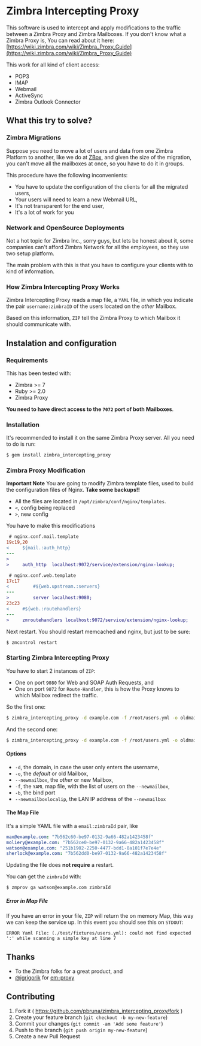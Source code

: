 # Zimbra Intercepting Proxy

This software is used to intercept and apply modifications to the traffic between a Zimbra Proxy and Zimbra Mailboxes.
If you don't know what a Zimbra Proxy is, You can read about it here: [https://wiki.zimbra.com/wiki/Zimbra_Proxy_Guide](https://wiki.zimbra.com/wiki/Zimbra_Proxy_Guide)

This work for all kind of client access:

* POP3
* IMAP
* Webmail
* ActiveSync
* Zimbra Outlook Connector

## What this try to solve?

### Zimbra Migrations
Suppose you need to move a lot of users and data from one Zimbra Platform to another, like we do at [ZBox](http://www.zboxapp.com), and given the size of the migration, you can't move all the mailboxes at once, so you have to do it in groups.

This procedure have the following inconvenients:

* You have to update the configuration of the clients for all the migrated users,
* Your users will need to learn a new Webmail URL,
* It's not transparent for the end user,
* It's a lot of work for you

### Network and OpenSource Deployments
Not a hot topic for Zimbra Inc., sorry guys, but lets be honest about it, some companies can't afford Zimbra Network for all the employees, so they use two setup platform.

The main problem with this is that you have to configure your clients with to kind of information.

### How Zimbra Intercepting Proxy Works
Zimbra Intercepting Proxy reads a map file, a `YAML` file, in which you indicate the pair `username:zimbraID` of the users located on the _other_  Mailbox.

Based on this information, `ZIP` tell the Zimbra Proxy to which Mailbox it should communicate with.

## Instalation and configuration

### Requirements
This has been tested with:

* Zimbra >= 7
* Ruby >= 2.0
* Zimbra Proxy

**You need to have direct access to the `7072` port of both Mailboxes**.

### Installation
It's recommended to install it on the same Zimbra Proxy server. All you need to do is run:

```bash
$ gem install zimbra_intercepting_proxy
```

### Zimbra Proxy Modification

**Important Note**
You are going to modify Zimbra template files, used to build the configuration files of Nginx. **Take some backups!!**

* All the files are located in `/opt/zimbra/conf/nginx/templates`.
* `<`, config being replaced
* `>`, new config

You have to make this modifications

```diff
 # nginx.conf.mail.template
19c19,20
<     ${mail.:auth_http}
---
>
>     auth_http  localhost:9072/service/extension/nginx-lookup;
```

```diff
 # nginx.conf.web.template
17c17
<         #${web.upstream.:servers}
---
>         server localhost:9080;
23c23
<     #${web.:routehandlers}
---
>     zmroutehandlers localhost:9072/service/extension/nginx-lookup;
```

Next restart. You should restart memcached and nginx, but just to be sure:

```bash
$ zmcontrol restart
```

### Starting Zimbra Intercepting Proxy

You have to start 2 instances of `ZIP`:

* One on port `9080` for Web and SOAP Auth Requests, and
* One on port `9072` for `Route-Handler`, this is how the Proxy knows to which Mailbox redirect the traffic.

So the first one:

```bash
$ zimbra_intercepting_proxy -d example.com -f /root/users.yml -o oldmailbox.example.com --newmailbox=190.196.215.125 -b 9080 --newmailboxlocalip=192.168.0.
```

And the second one:

```bash
$ zimbra_intercepting_proxy -d example.com -f /root/users.yml -o oldmailbox.example.com --newmailbox=190.196.215.125 -b 9072 --newmailboxlocalip=192.168.0.
```

#### Options

* `-d`, the domain, in case the user only enters the username,
* `-o`, the _default_ or old Mailbox,
* `--newmailbox`, the _other_ or new Mailbox,
* `-f`, the `YAML` map file, with the list of users on the `--newmailbox`,
* `-b`, the bind port
* `--newmailboxlocalip`, the LAN IP address of the `--newmailbox`


#### The Map File

It's a simple YAML file with a `email:zimbraId` pair, like

```yaml
max@example.com: "7b562c60-be97-0132-9a66-482a1423458f"
moliery@example.com: "7b562ce0-be97-0132-9a66-482a1423458f"
watson@example.com: "251b1902-2250-4477-bdd1-8a101f7e7e4e"
sherlock@example.com: "7b562dd0-be97-0132-9a66-482a1423458f"
```

Updating the file does **not require** a restart.

You can get the `zimbraId` with:

```
$ zmprov ga watson@example.com zimbraId
```

##### Error in Map File
If you have an error in your file, `ZIP` will return the on memory Map, this way we can keep the service up. In this event you should see this on `STDOUT`:

```shel
ERROR Yaml File: (./test/fixtures/users.yml): could not find expected ':' while scanning a simple key at line 7
```

## Thanks

* To the Zimbra folks for a great product, and
* [@igrigorik](http://twitter.com/igrigorik) for [em-proxy](https://github.com/igrigorik/em-proxy)

## Contributing

1. Fork it ( https://github.com/pbruna/zimbra_intercepting_proxy/fork )
2. Create your feature branch (`git checkout -b my-new-feature`)
3. Commit your changes (`git commit -am 'Add some feature'`)
4. Push to the branch (`git push origin my-new-feature`)
5. Create a new Pull Request
